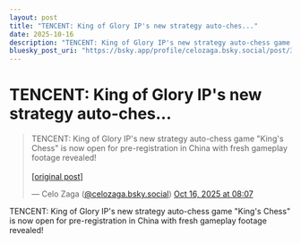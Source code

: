```yaml
---
layout: post
title: "TENCENT: King of Glory IP's new strategy auto-ches..."
date: 2025-10-16
description: "TENCENT: King of Glory IP's new strategy auto-chess game \"King's Chess\" is now open for pre-registration in China with fresh gameplay footage revealed!"
bluesky_post_uri: "https://bsky.app/profile/celozaga.bsky.social/post/3m3cci7ast42l"
---
```


<h1 class="bluesky-post-title">TENCENT: King of Glory IP's new strategy auto-ches...</h1>

<blockquote class="bluesky-embed" data-bluesky-uri="at://did:plc:lmh6rennptq77inaztnovw4b/app.bsky.feed.post/3m3cci7ast42l" data-bluesky-embed-color-mode="system">
<p lang="">TENCENT: King of Glory IP's new strategy auto-chess game "King's Chess" is now open for pre-registration in China with fresh gameplay footage revealed!<br><br><a href="https://bsky.app/profile/celozaga.bsky.social/post/3m3cci7ast42l">[original post]</a></p>
&mdash; Celo Zaga (<a href="https://bsky.app/profile/did:plc:lmh6rennptq77inaztnovw4b?ref_src=embed">@celozaga.bsky.social</a>) <a href="https://bsky.app/profile/celozaga.bsky.social/post/3m3cci7ast42l?ref_src=embed">Oct 16, 2025 at 08:07</a>
</blockquote>
<script async src="https://embed.bsky.app/static/embed.js" charset="utf-8"></script>

<p class="bluesky-post-description">TENCENT: King of Glory IP's new strategy auto-chess game "King's Chess" is now open for pre-registration in China with fresh gameplay footage revealed!</p>
